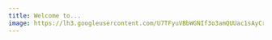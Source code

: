 ```yaml
---
title: Welcome to...
image: https://lh3.googleusercontent.com/U7TFyuVBbWGNIf3o3amQUUac1sAyCrLVX3IhWXSVm6wxHbemwjnKibM7jvLrh40AiXGh2pEKMUac_lh_EF-a3jAf-uPKGKLE86t-PsZvcbEYH9VDAk9_dIR8r9jUnVbSRBQw1ZIEEZng8wSsAIZHWbAi8XsyRz8lBOvj0bovJBLo0v8FB51VIFNFfqEAFrBVPIQ4ZoCT3AWyi0KDt-8HDfKTj70VarrffDPGy81yoBBj8mrQb0xSPvK3XDKa52vyY-LRoVs9y2vOfCtLwqSzV9h7FUQ9K1THukHTJyekY6OAzw5JiF1fe_54wDZlvPE5S3knYIhwZv42XE4ru2ARkoEyjVm97nSoxSN9OxFg4XuLOISXd7WOKtJMVc24v5DfH6L1TuYrEtzjAT9bp6LPW5nSLZogJ00eS-GetgpOBKBfY7ae2VAqxKw0m7goBu55JA4lJs1tHK97leLDe9AbCe5lt6Tv5jTzdvJEXh7pL8iN9JJnL5GjqfxSjwp5nxpAjjQ-yraH7VLIcQ5ryDJUUrdUEcGzaeoW8nWOvZv46GHJDo_at4eXUM_1OAFUnnV4dLsI867QBbD12GdsoxfxLPkR5bK44nb31unXGd_YzWxXSOvR=w1135-h638-no
---
```

